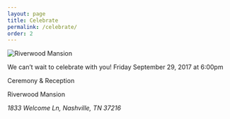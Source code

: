 ```yaml
---
layout: page
title: Celebrate
permalink: /celebrate/
order: 2
---
```


![Riverwood Mansion](https://lh3.googleusercontent.com/WxQblGHQQpuTsmR6CG4JPEuRMWqKXoECJUSm7bs3EDjwUmIRAsVRX9tSul0Tuw7KhrTqFc0-lJVi4CEVmstot9FAQmW5XhFAbhlMyRRhswu_wiv3Ll8qXe59_xcbDXJK6w5hyGBBZjUTDASHEpvF_-FDQ4xI0s_oMgs3xDO4DhTinMXw9YZYfCurOFwK7JXFaU1yUhv4FyslITeaWsKfE0L0XrCzuoZ4JXFgtAa6VNkOzb7aRLWkoHMhpWV0wXn1LiXzPiJ3Y5HgMBz2y15r9hbKMKkrjzYbeyntQ-3hvI0oRW-nrb5OM5MsvxENn799KIFgjPmqzwkjpHs80DbysEMgXCEtq1lV3jLfuXBKff9t-QQ8HF0-Uh_405x0PSPtgyXBcbP7IAAJuvzxxDDKiBtTJe6fCQxbVmZeRQ29YyP_2DSSQsKUmf5YsrOBqi6TQrTCuf_SFU-LMB-lmKoiz9ORDxMKIh5KV08f1_jx1V_LcldG76KCNJukV6oL5kalzfAqs7i7LZ1Kfn_8pcKAJFFRV2Ra3u8yO1lnwCtCdfKuyfUVvNDEvFHfGx_UfoIROKrs-L71suozqV0LPTp44ZNUxWS3Pv2jMF52OkX88PkrlQQdfSHy026fMKOa7zviD19lfScEFLDsqoal73eXR8IWEN5KBHGkkCaY3fJ3yfA=w1168-h762-no)

We can’t wait to celebrate with you!
Friday September 29, 2017 at 6:00pm

Ceremony & Reception
    
Riverwood Mansion

_1833 Welcome Ln, Nashville, TN 37216_
